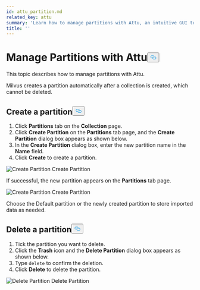 ```yaml
---
id: attu_partition.md
related_key: attu
summary: 'Learn how to manage partitions with Attu, an intuitive GUI tool for Milvus.'
title: ''
---
```

<h1 id="Manage-Partitions-with-Attu" class="common-anchor-header">Manage Partitions with Attu<button data-href="#Manage-Partitions-with-Attu" class="anchor-icon" translate="no">
      <svg translate="no"
        aria-hidden="true"
        focusable="false"
        height="20"
        version="1.1"
        viewBox="0 0 16 16"
        width="16"
      >
        <path
          fill="#0092E4"
          fill-rule="evenodd"
          d="M4 9h1v1H4c-1.5 0-3-1.69-3-3.5S2.55 3 4 3h4c1.45 0 3 1.69 3 3.5 0 1.41-.91 2.72-2 3.25V8.59c.58-.45 1-1.27 1-2.09C10 5.22 8.98 4 8 4H4c-.98 0-2 1.22-2 2.5S3 9 4 9zm9-3h-1v1h1c1 0 2 1.22 2 2.5S13.98 12 13 12H9c-.98 0-2-1.22-2-2.5 0-.83.42-1.64 1-2.09V6.25c-1.09.53-2 1.84-2 3.25C6 11.31 7.55 13 9 13h4c1.45 0 3-1.69 3-3.5S14.5 6 13 6z"
        ></path>
      </svg>
    </button></h1><p>This topic describes how to manage partitions with Attu.</p>
<p>Milvus creates a partition automatically after a collection is created, which cannot be deleted.</p>
<h2 id="Create-a-partition" class="common-anchor-header">Create a partition<button data-href="#Create-a-partition" class="anchor-icon" translate="no">
      <svg translate="no"
        aria-hidden="true"
        focusable="false"
        height="20"
        version="1.1"
        viewBox="0 0 16 16"
        width="16"
      >
        <path
          fill="#0092E4"
          fill-rule="evenodd"
          d="M4 9h1v1H4c-1.5 0-3-1.69-3-3.5S2.55 3 4 3h4c1.45 0 3 1.69 3 3.5 0 1.41-.91 2.72-2 3.25V8.59c.58-.45 1-1.27 1-2.09C10 5.22 8.98 4 8 4H4c-.98 0-2 1.22-2 2.5S3 9 4 9zm9-3h-1v1h1c1 0 2 1.22 2 2.5S13.98 12 13 12H9c-.98 0-2-1.22-2-2.5 0-.83.42-1.64 1-2.09V6.25c-1.09.53-2 1.84-2 3.25C6 11.31 7.55 13 9 13h4c1.45 0 3-1.69 3-3.5S14.5 6 13 6z"
        ></path>
      </svg>
    </button></h2><ol>
<li>Click <strong>Partitions</strong> tab on the <strong>Collection</strong> page.</li>
<li>Click <strong>Create Partition</strong> on the <strong>Partitions</strong> tab page, and the <strong>Create Partition</strong> dialog box appears as shown below.</li>
<li>In the <strong>Create Partition</strong> dialog box, enter the new partition name in the <strong>Name</strong> field.</li>
<li>Click <strong>Create</strong> to create a partition.</li>
</ol>
<p>
  <span class="img-wrapper">
    <img translate="no" src="/docs/v2.2.x/assets/attu/insight_partition1.png" alt="Create Partition" class="doc-image" id="create-partition" />
    <span>Create Partition</span>
  </span>
</p>
<p>If successful, the new partition appears on the <strong>Partitions</strong> tab page.</p>
<p>
  <span class="img-wrapper">
    <img translate="no" src="/docs/v2.2.x/assets/attu/insight_partition2.png" alt="Create Partition" class="doc-image" id="create-partition" />
    <span>Create Partition</span>
  </span>
</p>
<p>Choose the Default partition or the newly created partition to store imported data as needed.</p>
<h2 id="Delete-a-partition" class="common-anchor-header">Delete a partition<button data-href="#Delete-a-partition" class="anchor-icon" translate="no">
      <svg translate="no"
        aria-hidden="true"
        focusable="false"
        height="20"
        version="1.1"
        viewBox="0 0 16 16"
        width="16"
      >
        <path
          fill="#0092E4"
          fill-rule="evenodd"
          d="M4 9h1v1H4c-1.5 0-3-1.69-3-3.5S2.55 3 4 3h4c1.45 0 3 1.69 3 3.5 0 1.41-.91 2.72-2 3.25V8.59c.58-.45 1-1.27 1-2.09C10 5.22 8.98 4 8 4H4c-.98 0-2 1.22-2 2.5S3 9 4 9zm9-3h-1v1h1c1 0 2 1.22 2 2.5S13.98 12 13 12H9c-.98 0-2-1.22-2-2.5 0-.83.42-1.64 1-2.09V6.25c-1.09.53-2 1.84-2 3.25C6 11.31 7.55 13 9 13h4c1.45 0 3-1.69 3-3.5S14.5 6 13 6z"
        ></path>
      </svg>
    </button></h2><ol>
<li>Tick the partition you want to delete.</li>
<li>Click the <strong>Trash</strong> icon and the <strong>Delete Partition</strong> dialog box appears as shown below.</li>
<li>Type <code translate="no">delete</code> to confirm the deletion.</li>
<li>Click <strong>Delete</strong> to delete the partition.</li>
</ol>
<p>
  <span class="img-wrapper">
    <img translate="no" src="/docs/v2.2.x/assets/attu/insight_partition3.png" alt="Delete Partition" class="doc-image" id="delete-partition" />
    <span>Delete Partition</span>
  </span>
</p>
